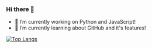 ### Hi there 👋

- 🔭 I’m currently working on Python and JavaScript!
- 🌱 I’m currently learning about GitHub and it's features!


[![Top Langs](https://github-readme-stats.vercel.app/api/top-langs/?username=Chiroyce1)](https://github.com/anuraghazra/github-readme-stats)
